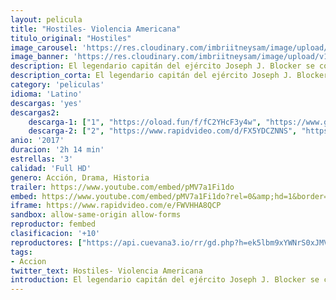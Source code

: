 ```yaml
---
layout: pelicula
title: "Hostiles- Violencia Americana"
titulo_original: "Hostiles"
image_carousel: 'https://res.cloudinary.com/imbriitneysam/image/upload/v1542074496/hostiles-poster-min.jpg'
image_banner: 'https://res.cloudinary.com/imbriitneysam/image/upload/v1542074497/hostilees-banner-min.jpg'
description: El legendario capitán del ejército Joseph J. Blocker se compromete para acompañar a un moribundo jefe de guerra Cheyenne y a su familia de regreso a las tierras de su tribu. Para ello tendrán que emprender un peligroso viaje por las praderas montañosas de Nuevo México, dónde se encontrarán con una joven viuda cuya familia fue asesinada en las llanuras por un grupo de comanches que aún rondan por la zona. Juntos, tendrán que unir fuerzas para sobrevivir al castigador paisaje y a las hostiles tribus Comanche que se encuentran por el camino.
description_corta: El legendario capitán del ejército Joseph J. Blocker se compromete para acompañar a un moribundo jefe de guerra Cheyenne y a su familia de regreso a las tierras de su tribu. Para ello tendrán que emprender un peligroso viaje por las....
category: 'peliculas'
idioma: 'Latino'
descargas: 'yes'
descargas2:
    descarga-1: ["1", "https://oload.fun/f/fC2YHcF3y4w", "https://www.google.com/s2/favicons?domain=openload.co","OpenLoad","https://res.cloudinary.com/imbriitneysam/image/upload/v1541473684/mexico.png", "Latino", "Full HD"]
    descarga-2: ["2", "https://www.rapidvideo.com/d/FX5YDCZNNS", "https://www.google.com/s2/favicons?domain=www.rapidvideo.com","RapidVideo","https://res.cloudinary.com/imbriitneysam/image/upload/v1541473684/mexico.png", "Latino", "Full HD"]
anio: '2017'
duracion: '2h 14 min'
estrellas: '3'
calidad: 'Full HD'
genero: Acción, Drama, Historia
trailer: https://www.youtube.com/embed/pMV7a1Fi1do
embed: https://www.youtube.com/embed/pMV7a1Fi1do?rel=0&amp;hd=1&border=0&wmode=opaque&enablejsapi=1&modestbranding=1&controls=1&showinfo=1
iframe: https://www.rapidvideo.com/e/FWVHHA8QCP
sandbox: allow-same-origin allow-forms
reproductor: fembed
clasificacion: '+10'
reproductores: ["https://api.cuevana3.io/rr/gd.php?h=ek5lbm9xYWNrS0xJMVp5b21KREk0dFBLbjVkaHhkRGdrOG1jbnBpUnhhS1Z6WmlEZ2FpNDJiNjdnWnFZcHBXMnFjK2ttb20zcDZPNTFLYWRtOXlteTg2U3FadVkyUT09"]
tags:
- Accion
twitter_text: Hostiles- Violencia Americana
introduction: El legendario capitán del ejército Joseph J. Blocker se compromete para acompañar a un moribundo jefe de guerra Cheyenne y a su familia de regreso a las tierras de su tribu. Para ello tendrán que emprender un peligroso viaje por las....
---
```












